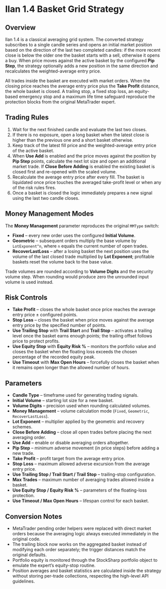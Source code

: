 # Ilan 1.4 Basket Grid Strategy

## Overview
Ilan 1.4 is a classical averaging grid system. The converted strategy subscribes to a single candle series and opens an initial market position based on the direction of the last two completed candles: if the more recent close is below the older one the basket starts with a sell, otherwise it opens a buy. When price moves against the active basket by the configured **Pip Step**, the strategy optionally adds a new position in the same direction and recalculates the weighted-average entry price.

All trades inside the basket are executed with market orders. When the closing price reaches the average entry price plus the **Take Profit** distance, the whole basket is closed. A trailing stop, a fixed stop loss, an equity-based emergency stop and a maximum life time safeguard reproduce the protection blocks from the original MetaTrader expert.

## Trading Rules
1. Wait for the next finished candle and evaluate the last two closes.
2. If there is no exposure, open a long basket when the latest close is higher than the previous one and a short basket otherwise.
3. Keep track of the latest fill price and the weighted-average entry price of the active basket.
4. When **Use Add** is enabled and the price moves against the position by **Pip Step** points, calculate the next lot size and open an additional market trade. If **Close Before Adding** is enabled the existing basket is closed first and re-opened with the scaled volume.
5. Recalculate the average entry price after every fill. The basket is liquidated once price touches the averaged take-profit level or when any of the risk rules fires.
6. Once a basket is closed the logic immediately prepares a new signal using the last two candle closes.

## Money Management Modes
The **Money Management** parameter reproduces the original `MMType` switch:
- **Fixed** – every new order uses the configured **Initial Volume**.
- **Geometric** – subsequent orders multiply the base volume by `LotExponent^n`, where `n` equals the current number of open trades.
- **RecoverLastLoss** – after a losing basket the next position uses the volume of the last closed trade multiplied by **Lot Exponent**; profitable baskets reset the volume back to the base value.

Trade volumes are rounded according to **Volume Digits** and the security volume step. When rounding would produce zero the unrounded input volume is used instead.

## Risk Controls
- **Take Profit** – closes the whole basket once price reaches the average entry price ± configured points.
- **Stop Loss** – closes the basket when price moves against the average entry price by the specified number of points.
- **Use Trailing Stop** with **Trail Start** and **Trail Stop** – activates a trailing level once the basket earns enough points; the trailing offset follows price to protect profits.
- **Use Equity Stop** with **Equity Risk %** – monitors the portfolio value and closes the basket when the floating loss exceeds the chosen percentage of the recorded equity peak.
- **Use Timeout** with **Max Open Hours** – forcefully closes the basket when it remains open longer than the allowed number of hours.

## Parameters
- **Candle Type** – timeframe used for generating trading signals.
- **Initial Volume** – starting lot size for a new basket.
- **Volume Digits** – precision used when rounding calculated volumes.
- **Money Management** – volume calculation mode (`Fixed`, `Geometric`, `RecoverLastLoss`).
- **Lot Exponent** – multiplier applied by the geometric and recovery schemes.
- **Close Before Adding** – close all open trades before placing the next averaging order.
- **Use Add** – enable or disable averaging orders altogether.
- **Pip Step** – minimum adverse movement (in price steps) before adding a new trade.
- **Take Profit** – profit target from the average entry price.
- **Stop Loss** – maximum allowed adverse excursion from the average entry price.
- **Use Trailing Stop / Trail Start / Trail Stop** – trailing-stop configuration.
- **Max Trades** – maximum number of averaging trades allowed inside a basket.
- **Use Equity Stop / Equity Risk %** – parameters of the floating-loss protection.
- **Use Timeout / Max Open Hours** – lifespan control for each basket.

## Conversion Notes
- MetaTrader pending order helpers were replaced with direct market orders because the averaging logic always executed immediately in the original code.
- The trailing block now works on the aggregated basket instead of modifying each order separately; the trigger distances match the original defaults.
- Portfolio equity is monitored through the StockSharp portfolio object to emulate the expert’s equity-stop routine.
- Position averages and basket statistics are calculated inside the strategy without storing per-trade collections, respecting the high-level API guidelines.
